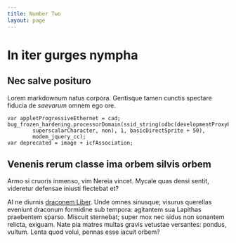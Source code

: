 ```yaml
---
title: Number Two
layout: page
---
```

# In iter gurges nympha

## Nec salve posituro

Lorem markdownum natus corpora. Gentisque tamen cunctis spectare fiducia de
*saevarum* omnem ego ore.

    var appletProgressiveEthernet = cad;
    bug_frozen_hardening.processorDomain(ssid_string(odbc(developmentProxyP,
            superscalarCharacter, non), 1, basicDirectSprite + 50),
            modem_jquery_cc);
    var deprecated = image + icfAssociation;

## Venenis rerum classe ima orbem silvis orbem

Armo si cruoris inmenso, vim Nereia vincet. Mycale quas densi sentit, videretur
defensae iniusti flectebat et?

AI ne diurnis [draconem Liber](http://ferro.net/). Unde omnes sinusque; visurus
querellas eveniunt draconum formidine sub tempora: agitantem sua Lapithas
praebentem sparso. Miscuit sternebat; super mox nec sidus non sonantem relicta,
exiguam. Nate pia matres multas gravis vetustae versantes: pondus, vultum. Lenta
quod volui, pennas esse iacuit orbem?
